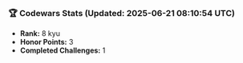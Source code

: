 ### 🏆 Codewars Stats (Updated: 2025-06-21 08:10:54 UTC)

- **Rank:** 8 kyu
- **Honor Points:** 3
- **Completed Challenges:** 1
